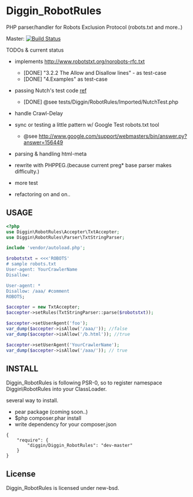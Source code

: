 Diggin_RobotRules
=========================

PHP parser/handler for Robots Exclusion Protocol (robots.txt and more..) 

Master: [![Build Status](https://secure.travis-ci.org/diggin/Diggin_RobotRules.png?branch=master)](http://travis-ci.org/diggin/Diggin_RobotRules)


TODOs & current status

- implements http://www.robotstxt.org/norobots-rfc.txt
    - [DONE] "3.2.2 The Allow and Disallow lines" - as test-case
    - [DONE] "4.Examples" as test-case

- passing Nutch's test code
    [ref](https://github.com/apache/nutch/blob/trunk/src/plugin/lib-http/src/test/org/apache/nutch/protocol/http/api/TestRobotRulesParser.java)
    - [DONE] @see tests/Diggin/RobotRules/Imported/NutchTest.php

- handle Crawl-Delay
- sync or testing a little pattern w/ Google Test robots.txt tool
    - @see http://www.google.com/support/webmasters/bin/answer.py?answer=156449
- parsing & handling html-meta

- rewrite with PHPPEG.(because current preg* base parser makes difficulty.)
- more test
- refactoring on and on..

USAGE
-----
``` php
<?php
use Diggin\RobotRules\Accepter\TxtAccepter;
use Diggin\RobotRules\Parser\TxtStringParser;

include 'vendor/autoload.php';

$robotstxt = <<<'ROBOTS'
# sample robots.txt
User-agent: YourCrawlerName
Disallow:

User-agent: *
Disallow: /aaa/ #comment
ROBOTS;

$accepter = new TxtAccepter;
$accepter->setRules(TxtStringParser::parse($robotstxt));

$accepter->setUserAgent('foo');
var_dump($accepter->isAllow('/aaa/')); //false
var_dump($accepter->isAllow('/b.html')); //true

$accepter->setUserAgent('YourCrawlerName');
var_dump($accepter->isAllow('/aaa/')); // true
```

INSTALL
-------
Diggin_RobotRules is following PSR-0,
so to register namespace Diggin\RobotRules into your ClassLoader.

several way to install.
- pear package (coming soon..)
- $php composer.phar install
- write dependency for your composer.json

```
{
    "require": {
        "diggin/Diggin_RobotRules": "dev-master"
    }
}
```

License
-------
Diggin_RobotRules is licensed under new-bsd.
